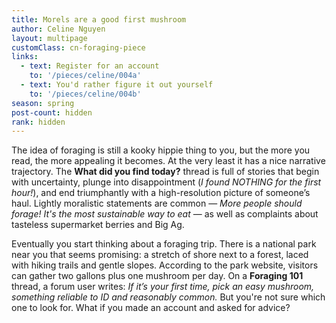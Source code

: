 ```yaml
---
title: Morels are a good first mushroom
author: Celine Nguyen
layout: multipage
customClass: cn-foraging-piece
links:
  - text: Register for an account
    to: '/pieces/celine/004a'
  - text: You'd rather figure it out yourself
    to: '/pieces/celine/004b'
season: spring
post-count: hidden
rank: hidden
---
```


The idea of foraging is still a kooky hippie thing to you, but the more you read, the more appealing it becomes. At the very least it has a nice narrative trajectory. The **What did you find today?** thread is full of stories that begin with uncertainty, plunge into disappointment (*I found NOTHING for the first hour!*), and end triumphantly with a high-resolution picture of someone’s haul. Lightly moralistic statements are common — *More people should forage! It's the most sustainable way to eat* — as well as complaints about tasteless supermarket berries and Big Ag.

Eventually you start thinking about a foraging trip. There is a national park near you that seems promising: a stretch of shore next to a forest, laced with hiking trails and gentle slopes. According to the park website, visitors can gather two gallons plus one mushroom per day. On a **Foraging 101** thread, a forum user writes: *If it’s your first time, pick an easy mushroom, something reliable to ID and reasonably common.* But you're not sure which one to look for.
What if you made an account and asked for advice?
